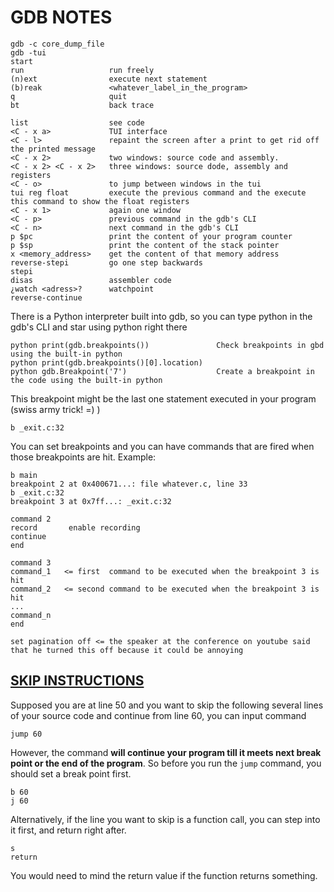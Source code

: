 # GDB NOTES

```
gdb -c core_dump_file
gdb -tui      
start
run                   run freely
(n)ext                execute next statement
(b)reak               <whatever_label_in_the_program>
q                     quit
bt                    back trace

list                  see code
<C - x a>             TUI interface
<C - l>               repaint the screen after a print to get rid off the printed message
<C - x 2>             two windows: source code and assembly.
<C - x 2> <C - x 2>   three windows: source dode, assembly and registers
<C - o>               to jump between windows in the tui
tui reg float         execute the previous command and the execute this command to show the float registers
<C - x 1>             again one window
<C - p>               previous command in the gdb's CLI
<C - n>               next command in the gdb's CLI
p $pc                 print the content of your program counter
p $sp                 print the content of the stack pointer
x <memory_address>    get the content of that memory address
reverse-stepi         go one step backwards
stepi
disas                 assembler code
¿watch <adress>?      watchpoint
reverse-continue
```

There is a Python interpreter built into gdb, so you can type python in the gdb's CLI and star using python right there

```
python print(gdb.breakpoints())               Check breakpoints in gbd using the built-in python
python print(gdb.breakpoints()[0].location)    
python gdb.Breakpoint('7')                    Create a breakpoint in the code using the built-in python
```

This breakpoint might be the last one statement executed in your program (swiss army trick! =)  )

```
b _exit.c:32
```

You can set breakpoints and you can have commands that are fired when those breakpoints are hit.
Example:

```
b main
breakpoint 2 at 0x400671...: file whatever.c, line 33
b _exit.c:32
breakpoint 3 at 0x7ff...: _exit.c:32

command 2
record       enable recording
continue
end

command 3
command_1   <= first  command to be executed when the breakpoint 3 is hit
command_2   <= second command to be executed when the breakpoint 3 is hit
...
command_n
end

set pagination off <= the speaker at the conference on youtube said that he turned this off because it could be annoying
```

## [SKIP INSTRUCTIONS](http://www.toptip.ca/2010/06/gdb-skip-instructions-or-lines-while.html)

Supposed you are at line 50 and you want to skip the following several lines of your source code and continue from line 60, you can input command

```
jump 60
```

However, the command **will continue your program till it meets next break point or the end of the program**.
So before you run the `jump` command, you should set a break point first.

```
b 60
j 60
```

Alternatively, if the line you want to skip is a function call, you can step into it first, and return right after.

```
s
return
```

You would need to mind the return value if the function returns something.
